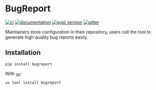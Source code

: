 # BugReport

[![ci](https://github.com/pawamoy/bugreport/workflows/ci/badge.svg)](https://github.com/pawamoy/bugreport/actions?query=workflow%3Aci)
[![documentation](https://img.shields.io/badge/docs-mkdocs-708FCC.svg?style=flat)](https://pawamoy.github.io/bugreport/)
[![pypi version](https://img.shields.io/pypi/v/bugreport.svg)](https://pypi.org/project/bugreport/)
[![gitter](https://badges.gitter.im/join%20chat.svg)](https://app.gitter.im/#/room/#bugreport:gitter.im)

Maintainers store configuration in their repository, users call the tool to generate high quality bug reports easily.

## Installation

```bash
pip install bugreport
```

With [`uv`](https://docs.astral.sh/uv/):

```bash
uv tool install bugreport
```
